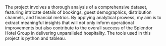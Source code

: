 The project involves a thorough analysis of a comprehensive dataset, featuring intricate details of bookings, guest demographics, distribution channels, and financial metrics. By applying analytical prowess, my aim is to extract meaningful insights that will not only inform operational improvements but also contribute to the overall success of the Splendor Hotel Group in delivering unparalleled hospitality. The tools used in this project is python and tableau.
